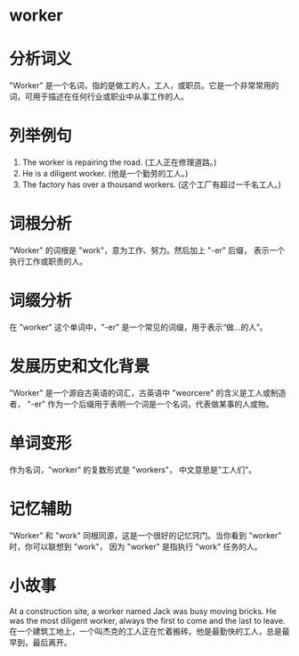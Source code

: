 # worker

# 分析词义

  

"Worker" 是一个名词，指的是做工的人，工人，或职员。它是一个非常常用的词，可用于描述在任何行业或职业中从事工作的人。

  

# 列举例句

  

1.  The worker is repairing the road. (工人正在修理道路。)
2.  He is a diligent worker. (他是一个勤劳的工人。)
3.  The factory has over a thousand workers. (这个工厂有超过一千名工人。)

  

# 词根分析

  

"Worker" 的词根是 "work"，意为工作、努力。然后加上 "-er" 后缀， 表示一个执行工作或职责的人。

  

# 词缀分析

  

在 "worker" 这个单词中，"-er" 是一个常见的词缀，用于表示“做...的人”。

  

# 发展历史和文化背景

  

"Worker" 是一个源自古英语的词汇，古英语中 "weorcere" 的含义是工人或制造者， "-er" 作为一个后缀用于表明一个词是一个名词，代表做某事的人或物。

  

# 单词变形

  

作为名词，"worker" 的复数形式是 "workers"， 中文意思是"工人们"。

  

# 记忆辅助

  

"Worker" 和 "work" 同根同源，这是一个很好的记忆窍门。当你看到 "worker" 时，你可以联想到 "work"， 因为 "worker" 是指执行 "work" 任务的人。

  

# 小故事

  

At a construction site, a worker named Jack was busy moving bricks. He was the most diligent worker, always the first to come and the last to leave.  
在一个建筑工地上，一个叫杰克的工人正在忙着搬砖。他是最勤快的工人，总是最早到，最后离开。
